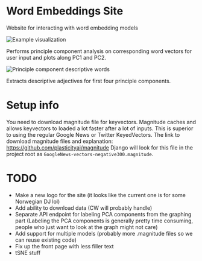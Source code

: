# Word Embeddings Site
Website for interacting with word embedding models

![Example visualization](https://i.imgur.com/FM5AiYi.png)

Performs principle component analysis on corresponding word vectors for user input and plots along PC1 and PC2.

![Principle component descriptive words](https://i.imgur.com/FFl7QGQ.png)

Extracts descriptive adjectives for first four principle components.

# Setup info
You need to download magnitude file for keyvectors. 
Magnitude caches and allows keyvectors to loaded a lot faster after a lot of inputs. This is superior to using the regular Google News or Twitter KeyedVectors.
The link to download magnitude files and explanation: https://github.com/plasticityai/magnitude
Django will look for this file in the project root as ``GoogleNews-vectors-negative300.magnitude``.

# TODO
- Make a new logo for the site (it looks like the current one is for some Norwegian DJ lol)
- Add ability to download data (CW will probably handle)
- Separate API endpoint for labeling PCA components from the graphing part (Labeling the PCA components is generally pretty time consuming, people who just want to look at the graph might not care)
- Add support for multiple models (probably more .magnitude files so we can reuse existing code)
- Fix up the front page with less filler text
- tSNE stuff
